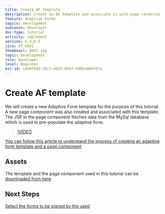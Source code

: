 ```yaml
---
title: Create AF Template
description: Create an AF template and associate it with page rendering component
feature: Adaptive Forms
topics: development
audience: developer
doc-type: tutorial
activity: implement
version: 6.4,6.5
jira: KT-6891
thumbnail: 6891.jpg
topic: Development
role: Developer
level: Beginner
exl-id: c6e0fb92-28c1-4025-85ef-b99bad46f07a
---
```

# Create AF template

We will create a new Adaptive Form template for the purpose of this tutorial. A new page component was also created and associated with this template. The JSP in the page component fetches data from the MySql database which is used to pre-populate the adaptive form.


>[!VIDEO](https://video.tv.adobe.com/v/27828?quality=12&learn=on)

[You can follow this article to understand the process of creating an adaptive form template and a page component](https://experienceleague.adobe.com/docs/experience-manager-learn/forms/storing-and-retrieving-form-data/part5.html?lang=en#storing-and-retrieving-form-data)


## Assets

The template and the page component used in this tutorial can be [downloaded from here](assets/sign-multiple-forms-template.zip)

## Next Steps

[Select the forms to be signed by the used](./create-initial-form.md)
